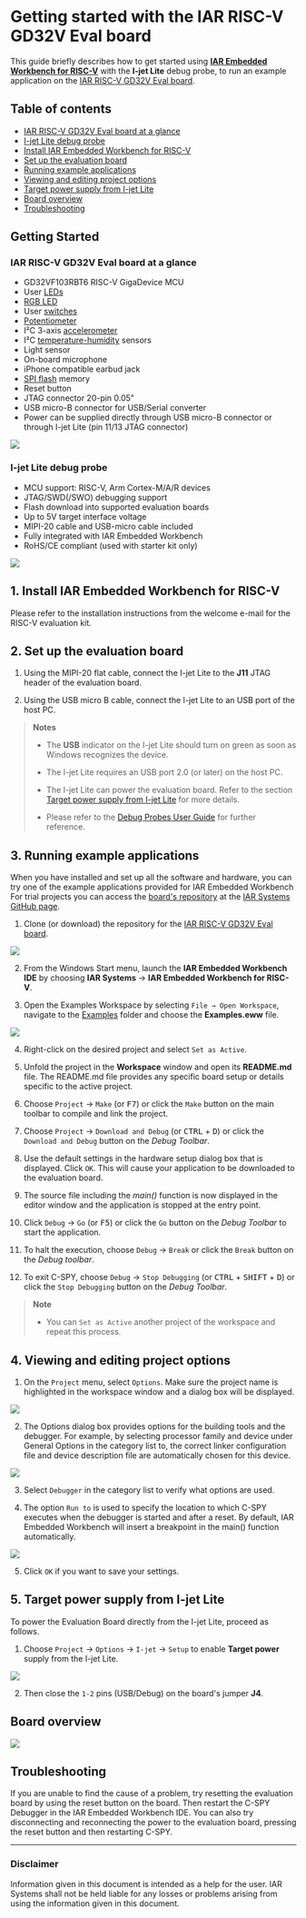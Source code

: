 # Getting started with the IAR RISC-V GD32V Eval board

This guide briefly describes how to get started using __[IAR Embedded Workbench for RISC-V](https://www.iar.com/riscv)__ with the __I-jet Lite__ debug probe, to run an example application on the [IAR RISC-V GD32V Eval board](https://iar.com/evalkit). 

## Table of contents
* [IAR RISC-V GD32V Eval board at a glance](https://github.com/IARSystems/iar-risc-v-gd32v-eval/blob/master/docs/getting-started.md#iar-risc-v-gd32v-eval-board-at-a-glance)
* [I-jet Lite debug probe](https://github.com/IARSystems/iar-risc-v-gd32v-eval/blob/master/docs/getting-started.md#i-jet-lite-debug-probe)
* [Install IAR Embedded Workbench for RISC-V](https://github.com/IARSystems/iar-risc-v-gd32v-eval/blob/master/docs/getting-started.md#1install-iar-embedded-workbench-for-risc-v)
* [Set up the evaluation board](https://github.com/IARSystems/iar-risc-v-gd32v-eval/blob/master/docs/getting-started.md#2set-up-the-evaluation-board)
* [Running example applications](https://github.com/IARSystems/iar-risc-v-gd32v-eval/blob/master/docs/getting-started.md#3running-example-applications)
* [Viewing and editing project options](https://github.com/IARSystems/iar-risc-v-gd32v-eval/blob/master/docs/getting-started.md#4-viewing-and-editing-project-options)
* [Target power supply from I-jet Lite](https://github.com/IARSystems/iar-risc-v-gd32v-eval/blob/master/docs/getting-started.md#5-target-power-supply-from-i-jet-lite)
* [Board overview](https://github.com/IARSystems/iar-risc-v-gd32v-eval/blob/master/docs/getting-started.md#board-overview)
* [Troubleshooting](https://github.com/IARSystems/iar-risc-v-gd32v-eval/blob/master/docs/getting-started.md#troubleshooting)

## Getting Started

### IAR RISC-V GD32V Eval board at a glance
* GD32VF103RBT6 RISC-V GigaDevice MCU
* User [LEDs](../Examples/leds)
* [RGB LED](../Examples/rgb-led)
* User [switches](../Examples/switches)
* [Potentiometer](../Examples/potentiometer)
* I²C 3-axis [accelerometer](../Examples/potentiometer)
* I²C [temperature-humidity](../Examples/temperature-humidity) sensors
* Light sensor
* On-board microphone
* iPhone compatible earbud jack
* [SPI flash](../Examples/spi-flash) memory
* Reset button 
* JTAG connector 20-pin 0.05” 
* USB micro-B connector for USB/Serial converter 
* Power can be supplied directly through USB micro-B connector or through I-jet Lite (pin 11/13 JTAG connector)

![](images/00-board.png)

### I-jet Lite debug probe 
* MCU support: RISC-V, Arm Cortex-M/A/R devices 
* JTAG/SWD(/SWO) debugging support 
* Flash download into supported evaluation boards 
* Up to 5V target interface voltage 
* MIPI-20 cable and USB-micro cable included 
* Fully integrated with IAR Embedded Workbench 
* RoHS/CE compliant (used with starter kit only)

![](images/00-ijet-lite.PNG)
 
## 1.	Install IAR Embedded Workbench for RISC-V

Please refer to the installation instructions from the welcome e-mail for the RISC-V evaluation kit.

## 2.	Set up the evaluation board

1. Using the MIPI-20 flat cable, connect the I-jet Lite to the __J11__ JTAG header of the evaluation board.

2. Using the USB micro B cable, connect the I-jet Lite to an USB port of the host PC. 

> __Notes__
> * The __USB__ indicator on the I-jet Lite should turn on green as soon as Windows recognizes the device.
>
> * The I-jet Lite requires an USB port 2.0 (or later) on the host PC.
>
> * The I-jet Lite can power the evaluation board. Refer to the section [Target power supply from I-jet Lite](5-target-power-supply-from-i-jet-lite) for more details. 
>
> * Please refer to the [Debug Probes User Guide](https://netstorage.iar.com/SuppDB/Public/UPDINFO/014860/riscv/doc/EWRISCV_DebugProbes.pdf) for further reference.

## 3.	Running example applications

When you have installed and set up all the software and hardware, you can try one of the example applications provided for IAR Embedded Workbench For trial projects you can access the [board's repository](https://github.com/IARSystems/iar-risc-v-gd32v-eval) at the [IAR Systems GitHub page](https://github.com/IARSystems).

1. Clone (or download) the repository for the [IAR RISC-V GD32V Eval board](https://github.com/IARSystems/iar-risc-v-gd32v-eval).

![](images/01-repo.png)

2. From the Windows Start menu, launch the __IAR Embedded Workbench IDE__ by choosing __IAR Systems__ → __IAR Embedded Workbench for RISC-V__.

3. Open the Examples Workspace by selecting `File → Open Workspace`, navigate to the [Examples](Examples) folder and choose the __Examples.eww__ file.

![](images/02-examples.png)

4. Right-click on the desired project and select `Set as Active`.

5. Unfold the project in the __Workspace__ window and open its __README.md__ file. The README.md file provides any specific board setup or details specific to the active project.

6. Choose `Project` → `Make` (or <kbd>F7</kbd>) or click the `Make` button on the main toolbar to compile and link the project.

7. Choose `Project` → `Download and Debug` (or <kbd>CTRL</kbd> + <kbd>D</kbd>) or click the `Download and Debug` button on the _Debug Toolbar_.

8. Use the default settings in the hardware setup dialog box that is displayed. Click `OK`. This will cause your application to be downloaded to the evaluation board.

9. The source file including the _main()_ function is now displayed in the editor window and the application is stopped at the entry point.

10. Click `Debug` → `Go` (or <kbd>F5</kbd>) or click the `Go` button on the _Debug Toolbar_ to start the application. 

11. To halt the execution, choose `Debug` → `Break` or click the `Break` button on the _Debug toolbar_.

12.	To exit C-SPY, choose `Debug` → `Stop Debugging` (or <kbd>CTRL</kbd> + <kbd>SHIFT</kbd> + <kbd>D</kbd>) or click the `Stop Debugging` button on the _Debug Toolbar_.

> __Note__
> * You can `Set as Active` another project of the workspace and repeat this process.

##  4. Viewing and editing project options

1. On the `Project` menu, select `Options`. Make sure the project name is highlighted in the workspace window and a dialog box will be displayed.

![](images/03-options.png)
 
2. The Options dialog box provides options for the building tools and the debugger. For example, by selecting processor family and device under General Options in the category list to, the correct linker configuration file and device description file are automatically chosen for this device.

![](images/04-target.png)
 
3. Select `Debugger` in the category list to verify what options are used.

4. The option `Run to` is used to specify the location to which C-SPY executes when the debugger is started and after a reset. By default, IAR Embedded Workbench will insert a breakpoint in the main() function automatically.

![](images/05-debugger.png)
 
5. Click `OK` if you want to save your settings.

## 5. Target power supply from I-jet Lite
To power the Evaluation Board directly from the I-jet Lite, proceed as follows.

1. Choose `Project` → `Options` → `I-jet` → `Setup` to enable __Target power__ supply from the I-jet Lite. 

![](images/06-ijet.png)

2. Then close the `1-2` pins (USB/Debug)  on the board's jumper __J4__.

## Board overview

![](images/07-board-layout.png)
 
## Troubleshooting
If you are unable to find the cause of a problem, try resetting the evaluation board by using the reset button on the board. Then restart the C-SPY Debugger in the IAR Embedded Workbench IDE. You can also try disconnecting and reconnecting the power to the evaluation board, pressing the reset button and then restarting C-SPY.

---
### Disclaimer
Information given in this document is intended as a help for the user. IAR Systems shall not be held liable for any losses or problems arising from using the information given in this document. 
